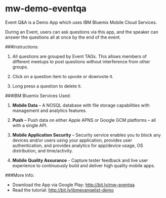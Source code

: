 # mw-demo-eventqa

Event Q&amp;A is a Demo App which uses IBM Bluemix Mobile Cloud Services.

During an Event, users can ask questions via this app, and the speaker can answer the questions all at once by the end of the event.

###Instructions:

1. All questions are grouped by Event TAGs. This allows members of different meetups to post questions without interference from other groups.

2. Click on a question item to upvote or downvote it.

3. Long press a question to delete it.

###IBM Bluemix Services Used:

1. **Mobile Data** – A NOSQL database with file storage capabilities with management and analytics features.

2. **Push** – Push data on either Apple APNS or Google GCM platforms – all with a single API. 

3. **Mobile Application Security** – Security service enables you to block any devices and/or users using your application, provides user authentication, and provides analytics for app/device usage, OS distribution, and time/activity.

4. **Mobile Quality Assurance** - Capture tester feedback and live user experience to continuously build and deliver high quality mobile apps.


###More Info:

+ Download the App via Google Play: http://bit.ly/mw-eventqa
+ Read the tutorial: http://bit.ly/ibmevangelist-demo
